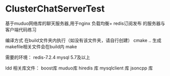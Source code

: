 # ClusterChatServerTest
基于muduo网络库的聊天服务器,用于nginx 负载均衡+ redis订阅发布 的服务器与客户端代码练习

编译方式
在build文件夹内执行（如没有该文件夹，请自行创建）
cmake .. 
生成makefile相关文件会在build内
make


需要的环境：
redis-7.2.4
mysql 5.7及以上

ldd 相关库文件：
boost库
muduo库
hiredis 库
mysqlclient 库
jsoncpp 库
